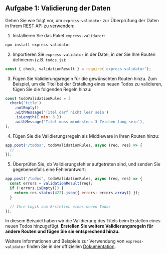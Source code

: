 ## Aufgabe 1: Validierung der Daten

Gehen Sie wie folgt vor, um `express-validator` zur Überprüfung der Daten in Ihrem REST API zu verwenden:

1. Installieren Sie das Paket `express-validator`:

```bash
npm install express-validator
```

2. Importieren Sie `express-validator` in der Datei, in der Sie Ihre Routen definieren (z.B. `todos.js`):

```javascript
const { check, validationResult } = require('express-validator');
```

3. Fügen Sie Validierungsregeln für die gewünschten Routen hinzu. Zum Beispiel, um die Titel bei der Erstellung eines neuen Todos zu validieren, fügen Sie die folgenden Regeln hinzu:

```javascript
const todoValidationRules = [
  check('title')
    .notEmpty()
    .withMessage('Titel darf nicht leer sein')
    .isLength({ min: 3 })
    .withMessage('Titel muss mindestens 3 Zeichen lang sein'),
];
```

4. Fügen Sie die Validierungsregeln als Middleware in Ihren Routen hinzu:

```javascript
app.post('/todos', todoValidationRules, async (req, res) => {
  // ...
});
```

5. Überprüfen Sie, ob Validierungsfehler aufgetreten sind, und senden Sie gegebenenfalls eine Fehlerantwort:

```javascript
app.post('/todos', todoValidationRules, async (req, res) => {
  const errors = validationResult(req);
  if (!errors.isEmpty()) {
    return res.status(422).json({ errors: errors.array() });
  }

  // Ihre Logik zum Erstellen eines neuen Todos
});
```

In diesem Beispiel haben wir die Validierung des Titels beim Erstellen eines neuen Todos hinzugefügt. 
**Erstellen Sie weitere Validierungsregeln für andere Routen und fügen Sie sie entsprechend hinzu.**

Weitere Informationen und Beispiele zur Verwendung von `express-validator` finden Sie in der offiziellen [Dokumentation](https://express-validator.github.io/docs/).
